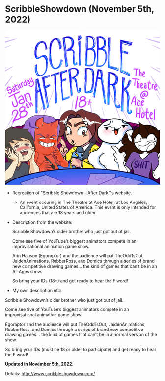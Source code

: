 # ScribbleShowdown (November 5th, 2022)
![title-scribble](https://github.com/theinsidersandrush/ScribbleShowdown/blob/c1d07884c3a4718753571b163f11caadd0fddc78/img/title-scribble.png)

- Recreation of "Scribble Showdown - After Dark"'s website. 
  - An event occuring in The Theatre at Ace Hotel, at Los Angeles, California, United States of America.
  This event is only intended for audiences that are 18 years and older.

- Description from the website:


  Scribble Showdown’s older brother who just got out of jail.

  Come see five of YouTube’s biggest animators compete in an improvisational animation game show.

  Arin Hanson (Egoraptor) and the audience will put TheOdd1sOut, JaidenAnimations, RubberRoss, and Domics through a series of brand new competitive drawing games… the  kind of games that can’t be in an All Ages show.

  So bring your IDs (18+) and get ready to hear the F word!

- My own description ofc: 

Scribble Showdown’s older brother who just got out of jail.

Come see five of YouTube’s biggest animators compete in an improvisational animation game show.

Egoraptor and the audience will put TheOdd1sOut, JaidenAnimations, RubberRoss, and Domics through a series of brand new competitive drawing games… the kind of games that can’t be in a normal version of the show.

So bring your IDs (must be 18 or older to participate) and get ready to hear the F word!

__Updated in November 5th, 2022.__

Details: http://www.scribbleshowdown.com/

